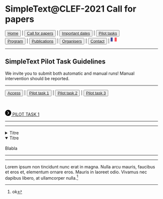 # SimpleText@CLEF-2021 Call for papers

<button>[Home](https://simpletext-madics.github.io/2021/clef/en)</button> | <button>[Call for papers](https://simpletext-madics.github.io/2021/clef/en/CFP)</button> | <button>[Important dates](https://simpletext-madics.github.io/2021/clef/en/dates)</button> | <button>[Pilot tasks](https://simpletext-madics.github.io/2021/clef/en/tasks)</button>  
<button>[Program](https://simpletext-madics.github.io/2021/clef/en/program)</button> | <button>[Publications](https://simpletext-madics.github.io/2021/clef/en/publications)</button> | <button>[Organisers](https://simpletext-madics.github.io/2021/clef/en/organisers)</button> | <button>[Contact](https://simpletext-madics.github.io/2021/clef/en/contact)</button> | [<img src="FR.png" width="20">](https://simpletext-madics.github.io/2021/clef/fr/task1)

---

## SimpleText Pilot Task Guidelines

We invite you to submit both automatic and manual runs! Manual intervention should be reported.

---

<button>[Access](https://simpletext-madics.github.io/2021/clef/en/tasks)</button> | <button>[Pilot task 1](https://simpletext-madics.github.io/2021/clef/en/task1)</button> | <button>[Pilot task 2](https://simpletext-madics.github.io/2021/clef/en/task2)</button> | <button>[Pilot task 3](https://simpletext-madics.github.io/2021/clef/en/task3)</button>

<br>

[<img src="next.png" width="20" vertical-align="middle"> PILOT TASK 1](https://simpletext-madics.github.io/2021/clef/en/task1)

---
---

<details>
<summary>Titre</summary>
<br>
Blabla
</details>

<details open>
<summary>Titre</summary>
<br>
Blabla
</details>

---
---

Lorem ipsum non tincidunt nunc erat in magna. Nulla arcu mauris, faucibus et eros et, elementum ornare eros. Mauris in laoreet odio. Vivamus nec dapibus libero, at ullamcorper nulla.[^1]

[^1]: ok




